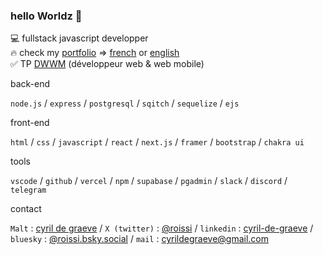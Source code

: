 ### hello Worldz 👋


💻 fullstack javascript developper<br/>
🔥 check my [portfolio](https://portfolio-roissi.vercel.app) => [french](https://portfolio-roissi.vercel.app/fr) or [english](https://portfolio-roissi.vercel.app/en)<br/>
✅ TP [DWWM](https://www.francecompetences.fr/recherche/rncp/31114/) (développeur web & web mobile)


back-end

`node.js` / `express` / `postgresql` / `sqitch` / `sequelize` / `ejs` 

front-end

`html` / `css` / `javascript` / `react` / `next.js` / `framer` / `bootstrap` / `chakra ui`

tools

`vscode` / `github` / `vercel` / `npm` / `supabase` / `pgadmin` / `slack` / `discord` / `telegram`

contact

`Malt` : [cyril de graeve](https://www.malt.fr/profile/cyrildegraeve) / `X (twitter)` : [@roissi](https://twitter.com/roissi) / `linkedin` : [cyril-de-graeve](https://www.linkedin.com/in/cyril-de-graeve/) / `bluesky` : [@roissi.bsky.social](https://bsky.app/profile/roissi.bsky.social) / `mail` : cyrildegraeve@gmail.com
